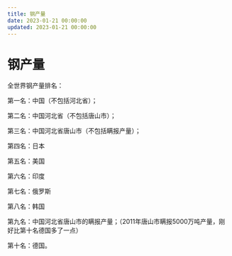 ```yaml
---
title: 钢产量
date: 2023-01-21 00:00:00
updated: 2023-01-21 00:00:00
---
```


# 钢产量

全世界钢产量排名：

第一名：中国（不包括河北省）；

第二名：中国河北省（不包括唐山市）；

第三名：中国河北省唐山市（不包括瞒报产量）；

第四名：日本

第五名：美国

第六名：印度

第七名：俄罗斯

第八名：韩国

第九名：中国河北省唐山市的瞒报产量；（2011年唐山市瞒报5000万吨产量，刚好比第十名德国多了一点）

第十名：德国。


